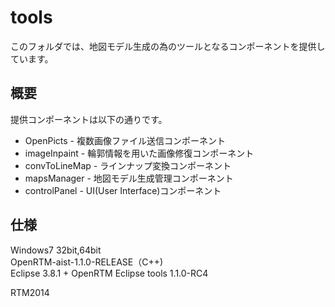 tools
=================
このフォルダでは、地図モデル生成の為のツールとなるコンポーネントを提供しています。 


概要
--------
提供コンポーネントは以下の通りです。
* OpenPicts - 複数画像ファイル送信コンポーネント
* imageInpaint - 輪郭情報を用いた画像修復コンポーネント
* convToLineMap - ラインナップ変換コンポーネント
* mapsManager - 地図モデル生成管理コンポーネント
* controlPanel - UI(User Interface)コンポーネント


仕様
--------
Windows7 32bit,64bit  
OpenRTM-aist-1.1.0-RELEASE（C++)  
Eclipse 3.8.1 + OpenRTM Eclipse tools 1.1.0-RC4

RTM2014
